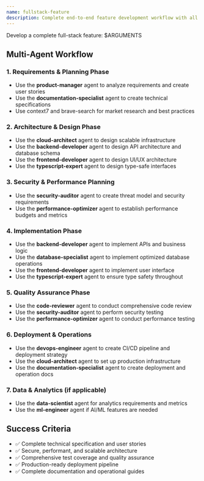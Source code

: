 ```yaml
---
name: fullstack-feature
description: Complete end-to-end feature development workflow with all specialist agents
---
```


Develop a complete full-stack feature: $ARGUMENTS

## Multi-Agent Workflow

### 1. Requirements & Planning Phase
- Use the **product-manager** agent to analyze requirements and create user stories
- Use the **documentation-specialist** agent to create technical specifications
- Use context7 and brave-search for market research and best practices

### 2. Architecture & Design Phase
- Use the **cloud-architect** agent to design scalable infrastructure
- Use the **backend-developer** agent to design API architecture and database schema
- Use the **frontend-developer** agent to design UI/UX architecture
- Use the **typescript-expert** agent to design type-safe interfaces

### 3. Security & Performance Planning
- Use the **security-auditor** agent to create threat model and security requirements
- Use the **performance-optimizer** agent to establish performance budgets and metrics

### 4. Implementation Phase
- Use the **backend-developer** agent to implement APIs and business logic
- Use the **database-specialist** agent to implement optimized database operations
- Use the **frontend-developer** agent to implement user interface
- Use the **typescript-expert** agent to ensure type safety throughout

### 5. Quality Assurance Phase
- Use the **code-reviewer** agent to conduct comprehensive code review
- Use the **security-auditor** agent to perform security testing
- Use the **performance-optimizer** agent to conduct performance testing

### 6. Deployment & Operations
- Use the **devops-engineer** agent to create CI/CD pipeline and deployment strategy
- Use the **cloud-architect** agent to set up production infrastructure
- Use the **documentation-specialist** agent to create deployment and operation docs

### 7. Data & Analytics (if applicable)
- Use the **data-scientist** agent for analytics requirements and metrics
- Use the **ml-engineer** agent if AI/ML features are needed

## Success Criteria
- ✅ Complete technical specification and user stories
- ✅ Secure, performant, and scalable architecture
- ✅ Comprehensive test coverage and quality assurance
- ✅ Production-ready deployment pipeline
- ✅ Complete documentation and operational guides